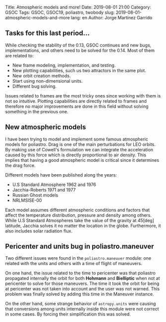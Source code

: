 Title: Atmospheric models and more!
Date: 2019-08-01 21:00
Category: GSOC
Tags: GSOC, GSOC19, poliastro, twobody
slug: 2019-08-01-atmospheric-models-and-more
lang: en
Author: Jorge Martínez Garrido

## Tasks for this last period...

While checking the stability of the 0.13, GSOC continues and new bugs,
implementations, and others need to be solved for the 0.14. Most of them are
related to:

* New frame modeling, implementation, and testing.
* New plotting capabilities, such us two attractors in the same plot.
* New orbit creation methods.
* Start using non-dimensional units.
* Different bug solving.

Issues related to frames are the most tricky ones since working with them is
not so intuitive. Plotting capabilities are directly related to frames and
therefore no major improvements are done in this field without solving something
in the previous one.

## New atmospheric models

I have been trying to model and implement some famous atmospheric models for
poliastro. Drag is one of the main perturbations for LEO orbits. By making use
of Cowell's formulation we can integrate the acceleration caused by this force
which is directly proportional to air density. This implies that having a good
atmospheric model is critical since it determines the drag force.

Different models have been published along the years:

* U.S Standard Atmosphere 1962 and 1976
* Jacchia-Roberts 1971 and 1977
* Russian Ghost models 
* NRLMSISE-00

Each model assumes different atmospheric conditions and factors that affect the
temperature distribution, pressure and density among others. While U.S Standard
Atmospheres take the value of the gravity at 45[deg] latitude, Jacchia solves
it no matter the location in the globe. Furthermore, it also includes solar
radiation flux.

## Pericenter and units bug in poliastro.maneuver

Two different issues were found in the `poliastro.maneuver` module: one related
with the units and others with a time of flight of maneuvers.

On one hand, the issue related to the time to pericenter was that
poliastro propagated internally the orbit for both **Hohmann** and **Bielliptic** when
not at pericenter to solve for those maneuvers. The time it took the orbit for
being at pericenter was not taken into account and the user was not warned. This
problem was finally solved by adding this time in the Maneuver instance.

On the other hand, some strange behavior of `astropy.units` were causing that
conversions among units internally inside this module were not correct in some
cases. By forcing their simplification this was solved.
